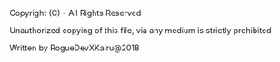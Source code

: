 Copyright (C) - All Rights Reserved

Unauthorized copying of this file, via any medium is strictly prohibited

Written by RogueDevXKairu@2018
